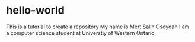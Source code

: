 # hello-world
This is a tutorial to create a repository
My name is Mert Salih Osoydan
I am a computer science student at Universtiy of Western Ontario
